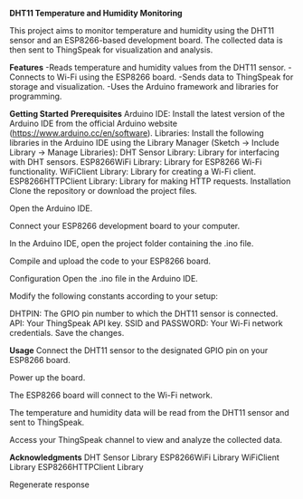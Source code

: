 **DHT11 Temperature and Humidity Monitoring**

This project aims to monitor temperature and humidity using the DHT11 sensor and an ESP8266-based development board. The collected data is then sent to ThingSpeak for visualization and analysis.

**Features**
-Reads temperature and humidity values from the DHT11 sensor.
-Connects to Wi-Fi using the ESP8266 board.
-Sends data to ThingSpeak for storage and visualization.
-Uses the Arduino framework and libraries for programming.

**Getting Started**
**Prerequisites**
Arduino IDE: Install the latest version of the Arduino IDE from the official Arduino website (https://www.arduino.cc/en/software).
Libraries: Install the following libraries in the Arduino IDE using the Library Manager (Sketch -> Include Library -> Manage Libraries):
DHT Sensor Library: Library for interfacing with DHT sensors.
ESP8266WiFi Library: Library for ESP8266 Wi-Fi functionality.
WiFiClient Library: Library for creating a Wi-Fi client.
ESP8266HTTPClient Library: Library for making HTTP requests.
Installation
Clone the repository or download the project files.


Open the Arduino IDE.

Connect your ESP8266 development board to your computer.

In the Arduino IDE, open the project folder containing the .ino file.

Compile and upload the code to your ESP8266 board.

Configuration
Open the .ino file in the Arduino IDE.

Modify the following constants according to your setup:

DHTPIN: The GPIO pin number to which the DHT11 sensor is connected.
API: Your ThingSpeak API key.
SSID and PASSWORD: Your Wi-Fi network credentials.
Save the changes.

**Usage**
Connect the DHT11 sensor to the designated GPIO pin on your ESP8266 board.

Power up the board.

The ESP8266 board will connect to the Wi-Fi network.

The temperature and humidity data will be read from the DHT11 sensor and sent to ThingSpeak.

Access your ThingSpeak channel to view and analyze the collected data.

**Acknowledgments**
DHT Sensor Library
ESP8266WiFi Library
WiFiClient Library
ESP8266HTTPClient Library






Regenerate response
